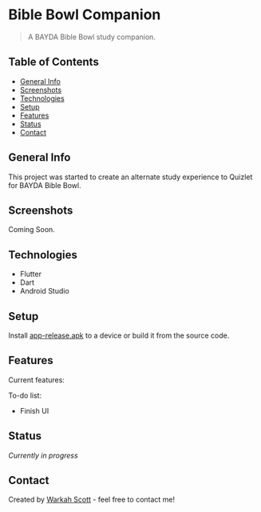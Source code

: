 # Bible Bowl Companion
> A BAYDA Bible Bowl study companion.

## Table of Contents
* [General Info](#general-info)
* [Screenshots](#screenshots)
* [Technologies](#technologies)
* [Setup](#setup)
* [Features](#features)
* [Status](#status)
* [Contact](#contact)

## General Info
This project was started to create an alternate study experience to Quizlet for BAYDA Bible Bowl.

## Screenshots
Coming Soon.

## Technologies
* Flutter
* Dart
* Android Studio

## Setup
Install [app-release.apk](build/app/outputs/apk/release/app-release.apk) to a device or build it from the source code.

## Features
Current features:


To-do list:
* Finish UI

## Status
_Currently in progress_

## Contact
Created by [Warkah Scott](https://www.linkedin.com/in/warkahscott/) - feel free to contact me!